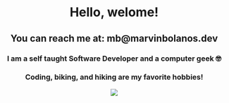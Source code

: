 <h1 align="center">Hello, welome!</h1>
<h2 align="center">You can reach me at: mb@marvinbolanos.dev
</h2>

<h3 align="center">I am a self taught Software Developer and a computer geek 🤓 </h3>

<h3 align="center">Coding, biking, and hiking are my favorite hobbies!</h3>
<p align="center">
   <img src="https://media.giphy.com/media/LmNwrBhejkK9EFP504/giphy.gif"  />
</p>


<br/>

